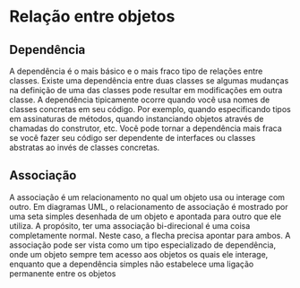 # Relação entre objetos

## Dependência

A dependência é o mais básico e o mais fraco tipo de relações
entre classes. Existe uma dependência entre duas classes se
algumas mudanças na definição de uma das classes pode resultar em modificações em outra classe. A dependência tipicamente ocorre quando você usa nomes de classes concretas em
seu código. Por exemplo, quando especificando tipos em assinaturas de métodos, quando instanciando objetos através de
chamadas do construtor, etc. Você pode tornar a dependência
mais fraca se você fazer seu código ser dependente de interfaces ou classes abstratas ao invés de classes concretas.

## Associação

A associação é um relacionamento no qual um objeto usa ou
interage com outro. Em diagramas UML, o relacionamento de
associação é mostrado por uma seta simples desenhada de
um objeto e apontada para outro que ele utiliza. A propósito,
ter uma associação bi-direcional é uma coisa completamente
normal. Neste caso, a flecha precisa apontar para ambos. A
associação pode ser vista como um tipo especializado de dependência, onde um objeto sempre tem acesso aos objetos os
quais ele interage, enquanto que a dependência simples não
estabelece uma ligação permanente entre os objetos